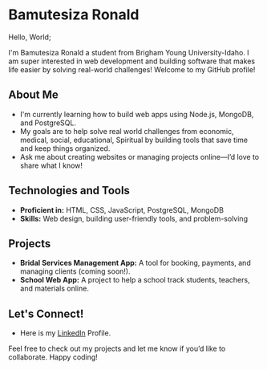 # Bamutesiza Ronald

Hello, World;

I'm Bamutesiza Ronald a student from Brigham Young University-Idaho. I am super interested in web development and building software that makes life easier by solving real-world challenges! Welcome to my GitHub profile!  

## About Me  

- I'm currently learning how to build web apps using Node.js, MongoDB, and PostgreSQL.  
- My goals are to help solve real world challenges from economic, medical, social, educational, Spiritual by building tools that save time and keep things organized.  
- Ask me about creating websites or managing projects online—I’d love to share what I know!  

## Technologies and Tools  

- **Proficient in:** HTML, CSS, JavaScript, PostgreSQL, MongoDB  
- **Skills:** Web design, building user-friendly tools, and problem-solving  

## Projects  

- **Bridal Services Management App:** A tool for booking, payments, and managing clients (coming soon!).  
- **School Web App:** A project to help a school track students, teachers, and materials online.  

## Let's Connect!  

- Here is my [LinkedIn](www.linkedin.com/in/ronald-bamutesiza-87968b2b3) Profile.

Feel free to check out my projects and let me know if you’d like to collaborate. Happy coding!